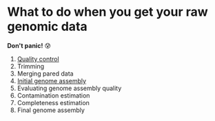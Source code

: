 # What to do when you get your raw genomic data 

**Don't panic!** :cold_sweat:

1. [Quality control](qc.md)  
2. Trimming
3. Merging pared data
4. [Initial genome assembly](assembly.md)
5. Evaluating genome assembly quality
6. Contamination estimation
7. Completeness estimation
8. Final genome assembly

